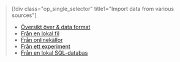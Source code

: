 > [!div class="op_single_selector" title1="Import data from various sources"]
> * [Översikt över & data format](../articles/machine-learning/studio/import-data.md)
> * [Från en lokal fil](../articles/machine-learning/studio/import-data-from-local-file.md)
> * [Från onlinekällor](../articles/machine-learning/studio/import-data-from-online-sources.md)
> * [Från ett experiment](../articles/machine-learning/studio/import-data-from-an-experiment.md)
> * [Från en lokal SQL-databas](../articles/machine-learning/studio/use-data-from-an-on-premises-sql-server.md)
>  

